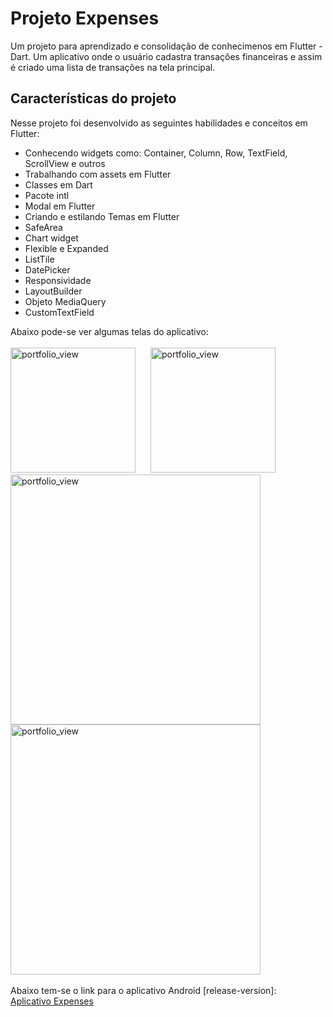 # Projeto Expenses

Um projeto para aprendizado e consolidação de conhecimenos em Flutter - Dart. Um aplicativo onde o usuário cadastra transações financeiras e assim é criado uma lista de transações na tela principal.

## Características do projeto


Nesse projeto foi desenvolvido as seguintes habilidades e conceitos em Flutter:

- Conhecendo widgets como: Container, Column, Row, TextField, ScrollView e outros
- Trabalhando com assets em Flutter
- Classes em Dart
- Pacote intl
- Modal em Flutter
- Criando e estilando Temas em Flutter
- SafeArea
- Chart widget
- Flexible e Expanded
- ListTile
- DatePicker
- Responsividade
- LayoutBuilder
- Objeto MediaQuery
- CustomTextField

Abaixo pode-se ver algumas telas do aplicativo:
<br/><br/>
<img width="200" alt="portfolio_view" src="https://israel-public-images.s3.us-east-2.amazonaws.com/Simulator+Screen+Shot+-+iPhone+12+Pro+-+2020-12-13+at+18.24.24.png">
<img width="200" style="margin: 0 20px;" alt="portfolio_view" src="https://israel-public-images.s3.us-east-2.amazonaws.com/Simulator+Screen+Shot+-+iPhone+12+Pro+-+2020-12-13+at+18.27.42.png">
<br/>
<img width="400" alt="portfolio_view" src="https://israel-public-images.s3.us-east-2.amazonaws.com/Simulator+Screen+Shot+-+iPhone+12+Pro+-+2020-12-13+at+18.50.50.png">
<img width="400" alt="portfolio_view" src="https://israel-public-images.s3.us-east-2.amazonaws.com/Simulator+Screen+Shot+-+iPhone+12+Pro+-+2020-12-13+at+18.51.01.png">
<br/><br/>
Abaixo tem-se o link para o aplicativo Android [release-version]:
<br/>
<a href="https://israel-public-images.s3.us-east-2.amazonaws.com/questions-app-release.apk">Aplicativo Expenses</a>
